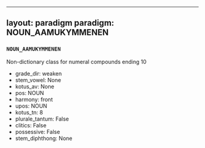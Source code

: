 
---
layout: paradigm
paradigm: NOUN_AAMUKYMMENEN
---
### ` NOUN_AAMUKYMMENEN `

Non-dictionary class for numeral compounds ending 10
* grade_dir: weaken
* stem_vowel: None
* kotus_av: None
* pos: NOUN
* harmony: front
* upos: NOUN
* kotus_tn: 8
* plurale_tantum: False
* clitics: False
* possessive: False
* stem_diphthong: None

